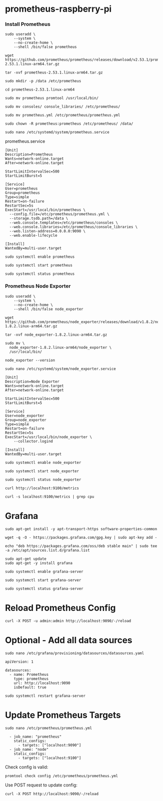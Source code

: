 # prometheus-raspberry-pi

### Install Prometheus

```
sudo useradd \
    --system \
    --no-create-home \
    --shell /bin/false prometheus
```

```
wget https://github.com/prometheus/prometheus/releases/download/v2.53.1/prometheus-2.53.1.linux-arm64.tar.gz

tar -xvf prometheus-2.53.1.linux-arm64.tar.gz

sudo mkdir -p /data /etc/prometheus

cd prometheus-2.53.1.linux-arm64

sudo mv prometheus promtool /usr/local/bin/

sudo mv consoles/ console_libraries/ /etc/prometheus/

sudo mv prometheus.yml /etc/prometheus/prometheus.yml

sudo chown -R prometheus:prometheus /etc/prometheus/ /data/

sudo nano /etc/systemd/system/prometheus.service
```

prometheus.service

```
[Unit]
Description=Prometheus
Wants=network-online.target
After=network-online.target

StartLimitIntervalSec=500
StartLimitBurst=5

[Service]
User=prometheus
Group=prometheus
Type=simple
Restart=on-failure
RestartSec=5s
ExecStart=/usr/local/bin/prometheus \
  --config.file=/etc/prometheus/prometheus.yml \
  --storage.tsdb.path=/data \
  --web.console.templates=/etc/prometheus/consoles \
  --web.console.libraries=/etc/prometheus/console_libraries \
  --web.listen-address=0.0.0.0:9090 \
  --web.enable-lifecycle

[Install]
WantedBy=multi-user.target
```

```
sudo systemctl enable prometheus

sudo systemctl start prometheus

sudo systemctl status prometheus
```

### Prometheus Node Exporter

```
sudo useradd \
    --system \
    --no-create-home \
    --shell /bin/false node_exporter
```

```
wget https://github.com/prometheus/node_exporter/releases/download/v1.8.2/node_exporter-1.8.2.linux-arm64.tar.gz

tar -xvf node_exporter-1.8.2.linux-arm64.tar.gz

sudo mv \
  node_exporter-1.8.2.linux-arm64/node_exporter \
  /usr/local/bin/

node_exporter --version
```

```
sudo nano /etc/systemd/system/node_exporter.service
```

```
[Unit]
Description=Node Exporter
Wants=network-online.target
After=network-online.target

StartLimitIntervalSec=500
StartLimitBurst=5

[Service]
User=node_exporter
Group=node_exporter
Type=simple
Restart=on-failure
RestartSec=5s
ExecStart=/usr/local/bin/node_exporter \
    --collector.logind

[Install]
WantedBy=multi-user.target
```

```
sudo systemctl enable node_exporter

sudo systemctl start node_exporter

sudo systemctl status node_exporter

curl http://localhost:9100/metrics

curl -s localhost:9100/metrics | grep cpu
```

# Grafana

`sudo apt-get install -y apt-transport-https software-properties-common`

`wget -q -O - https://packages.grafana.com/gpg.key | sudo apt-key add -`

```
echo "deb https://packages.grafana.com/oss/deb stable main" | sudo tee -a /etc/apt/sources.list.d/grafana.list
```

```
sudo apt-get update
sudo apt-get -y install grafana
```

`sudo systemctl enable grafana-server`

`sudo systemctl start grafana-server`

`sudo systemctl status grafana-server`

# Reload Prometheus Config

`curl -X POST -u admin:admin http://localhost:9090/-/reload`

# Optional - Add all data sources

`sudo nano /etc/grafana/provisioning/datasources/datasources.yaml`

```
apiVersion: 1

datasources:
  - name: Prometheus
    type: prometheus
    url: http://localhost:9090
    isDefault: true
```

`sudo systemctl restart grafana-server`

# Update Prometheus Targets

`sudo nano /etc/prometheus/prometheus.yml`

```
  - job_name: "prometheus"
    static_configs:
      - targets: ["localhost:9090"]
  - job_name: "node"
    static_configs:
      - targets: ["localhost:9100"]

```

Check config is valid:

`promtool check config /etc/prometheus/prometheus.yml`

Use POST request to update config:

`curl -X POST http://localhost:9090/-/reload`
